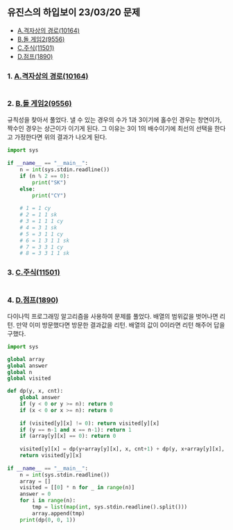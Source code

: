 ## 유진스의 하입보이 23/03/20 문제
- [A.격자상의 경로(10164)](https://www.acmicpc.net/problem/10164)  
- [B.돌 게임2(9556)](https://www.acmicpc.net/problem/9656)  
- [C.주식(11501)](https://www.acmicpc.net/problem/11501)  
- [D.점프(1890)](https://www.acmicpc.net/problem/1890)  


### 1. [A.격자상의 경로(10164)](https://www.acmicpc.net/problem/10164)  


```python

```

### 2. [B.돌 게임2(9556)](https://www.acmicpc.net/problem/9656)  
규칙성을 찾아서 풀었다.
낼 수 있는 경우의 수가 1과 3이기에 홀수인 경우는 창연이가, 짝수인 경우는 상근이가 이기게 된다.
그 이유는 3이 1의 배수이기에 최선의 선택을 한다고 가정한다면 위의 결과가 나오게 된다.

```python
import sys
    
if __name__ == "__main__":
    n = int(sys.stdin.readline())
    if (n % 2 == 0):
        print("SK")
    else:
        print("CY")
    
    # 1 = 1 cy
    # 2 = 1 1 sk
    # 3 = 1 1 1 cy
    # 4 = 3 1 sk 
    # 5 = 3 1 1 cy
    # 6 = 1 3 1 1 sk
    # 7 = 3 3 1 cy 
    # 8 = 3 3 1 1 sk
```

### 3. [C.주식(11501)](https://www.acmicpc.net/problem/11501)  

  
```python

```

### 4. [D.점프(1890)](https://www.acmicpc.net/problem/1890)  
다이나믹 프로그래밍 알고리즘을 사용하여 문제를 풀었다.
배열의 범위값을 벗어나면 리턴.
만약 이미 방문했다면 방문한 결과값을 리턴.
배열의 값이 0이라면 리턴 해주어 답을 구했다.

```python
import sys

global array
global answer
global n
global visited

def dp(y, x, cnt):
    global answer
    if (y < 0 or y >= n): return 0
    if (x < 0 or x >= n): return 0
    
    if (visited[y][x] != 0): return visited[y][x]
    if (y == n-1 and x == n-1): return 1
    if (array[y][x] == 0): return 0
    
    visited[y][x] = dp(y+array[y][x], x, cnt+1) + dp(y, x+array[y][x], cnt+1)
    return visited[y][x]
    
if __name__ == "__main__":
    n = int(sys.stdin.readline())
    array = []
    visited = [[0] * n for _ in range(n)]
    answer = 0
    for i in range(n):
        tmp = list(map(int, sys.stdin.readline().split()))
        array.append(tmp)
    print(dp(0, 0, 1))
    
```
